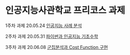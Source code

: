 인공지능사관학교 프리코스 과제
===========
1주차 과제 20.05.24
[인공지능 사례 분석][1weekwork]

[1weekwork]: 1주차_과제.ipynb "1주차 과제"

2주차 과제 20.05.31
[파이썬과 인공지능 기초수학][2weekwork]

[2weekwork]: 2주차_과제.ipynb "2주차 과제"

3주차 과제 20.06.08
[군집분석과 Cost Function 구현][3weekwork]

[3weekwork]: 3주차_과제.ipynb "3주차 과제"
